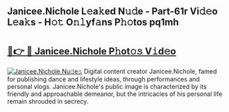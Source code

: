 ## Janicee.Nichole L𝚎a𝚔ed N𝚞𝚍e - Part-61r Vi𝚍𝚎o L𝚎a𝚔s - H𝚘𝚝 O𝚗𝚕yf𝚊ns P𝚑𝚘tos pq1mh

# <h2><a href="http://kf5kt1.oniu.top/?m=Janicee.Nichole">🔗👉 🔴 Janicee.Nichole P𝚑ot𝚘𝚜 V𝚒d𝚎o</a></h2>

[![Janicee.Nichole Nu𝚍e𝚜](https://i.imgur.com/0qMVB7G.gif)](http://kf5kt1.oniu.top/?m=Janicee.Nichole)
Digital content creator Janicee.Nichole, famed for publishing dance and lifestyle ideas, through performances and personal vlogs. Janicee.Nichole's public image is characterized by its friendly and approachable demeanor, but the intricacies of his personal life remain shrouded in secrecy.  
